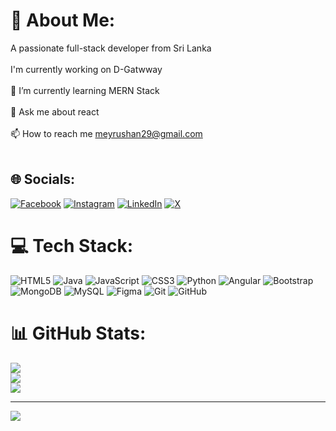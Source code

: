 # 💫 About Me:
A passionate full-stack developer from Sri Lanka<br><br> I'm currently working on D-Gatwway<br><br>🌱 I’m currently learning MERN Stack<br><br>💬 Ask me about react<br><br>📫 How to reach me meyrushan29@gmail.com<br><br>


## 🌐 Socials:
[![Facebook](https://img.shields.io/badge/Facebook-%231877F2.svg?logo=Facebook&logoColor=white)](https://facebook.com/MeyrushanNadarajan) [![Instagram](https://img.shields.io/badge/Instagram-%23E4405F.svg?logo=Instagram&logoColor=white)](https://instagram.com/nmeyrushan) [![LinkedIn](https://img.shields.io/badge/LinkedIn-%230077B5.svg?logo=linkedin&logoColor=white)](https://linkedin.com/in/meyrushannadarajan) [![X](https://img.shields.io/badge/X-black.svg?logo=X&logoColor=white)](https://x.com/Meyrushan5) 

# 💻 Tech Stack:
![HTML5](https://img.shields.io/badge/html5-%23E34F26.svg?style=for-the-badge&logo=html5&logoColor=white) ![Java](https://img.shields.io/badge/java-%23ED8B00.svg?style=for-the-badge&logo=openjdk&logoColor=white) ![JavaScript](https://img.shields.io/badge/javascript-%23323330.svg?style=for-the-badge&logo=javascript&logoColor=%23F7DF1E) ![CSS3](https://img.shields.io/badge/css3-%231572B6.svg?style=for-the-badge&logo=css3&logoColor=white) ![Python](https://img.shields.io/badge/python-3670A0?style=for-the-badge&logo=python&logoColor=ffdd54) ![Angular](https://img.shields.io/badge/angular-%23DD0031.svg?style=for-the-badge&logo=angular&logoColor=white) ![Bootstrap](https://img.shields.io/badge/bootstrap-%238511FA.svg?style=for-the-badge&logo=bootstrap&logoColor=white) ![MongoDB](https://img.shields.io/badge/MongoDB-%234ea94b.svg?style=for-the-badge&logo=mongodb&logoColor=white) ![MySQL](https://img.shields.io/badge/mysql-4479A1.svg?style=for-the-badge&logo=mysql&logoColor=white) ![Figma](https://img.shields.io/badge/figma-%23F24E1E.svg?style=for-the-badge&logo=figma&logoColor=white) ![Git](https://img.shields.io/badge/git-%23F05033.svg?style=for-the-badge&logo=git&logoColor=white) ![GitHub](https://img.shields.io/badge/github-%23121011.svg?style=for-the-badge&logo=github&logoColor=white)
# 📊 GitHub Stats:
![](https://github-readme-stats.vercel.app/api?username=meyrushan29&theme=radical&hide_border=false&include_all_commits=true&count_private=true)<br/>
![](https://github-readme-streak-stats.herokuapp.com/?user=meyrushan29&theme=radical&hide_border=false)<br/>
![](https://github-readme-stats.vercel.app/api/top-langs/?username=meyrushan29&theme=radical&hide_border=false&include_all_commits=true&count_private=true&layout=compact)

---
[![](https://visitcount.itsvg.in/api?id=meyrushan29&icon=0&color=0)](https://visitcount.itsvg.in)

<!-- Proudly created with GPRM ( https://gprm.itsvg.in ) -->
